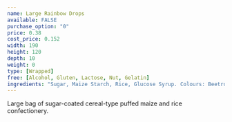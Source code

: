```yaml
---
name: Large Rainbow Drops
available: FALSE
purchase_option: "0"
price: 0.38
cost_price: 0.152
width: 190
height: 120
depth: 10
weight: 0
type: [Wrapped]
free: [Alcohol, Gluten, Lactose, Nut, Gelatin]
ingredients: "Sugar, Maize Starch, Rice, Glucose Syrup. Colours: Beetroot, Carmine Extract, Copper Chlorophyll, Lutein, Paprika Extract"
---
```

Large bag of sugar-coated cereal-type puffed maize and rice confectionery.